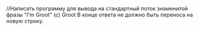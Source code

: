 //Написать программу для вывода на стандартный поток знаменитой фразы "I'm Groot" (c) Groot В конце ответа не должно быть переноса на новую строку.
